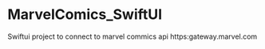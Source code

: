 # MarvelComics_SwiftUI

Swiftui project to connect to marvel commics api https:gateway.marvel.com 

